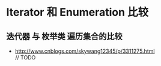 # Iterator 和 Enumeration 比较
## 迭代器 与 枚举类 遍历集合的比较
- http://www.cnblogs.com/skywang12345/p/3311275.html  
// TODO